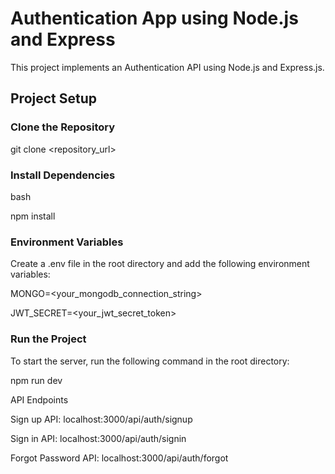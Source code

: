 # Authentication App using Node.js and Express

This project implements an Authentication API using Node.js and Express.js.

## Project Setup

### Clone the Repository
git clone <repository_url>
### Install Dependencies
bash

npm install

### Environment Variables
Create a .env file in the root directory and add the following environment variables:

MONGO=<your_mongodb_connection_string>

JWT_SECRET=<your_jwt_secret_token>

### Run the Project
To start the server, run the following command in the root directory:


npm run dev

API Endpoints

Sign up API: localhost:3000/api/auth/signup

Sign in API: localhost:3000/api/auth/signin

Forgot Password API: localhost:3000/api/auth/forgot
